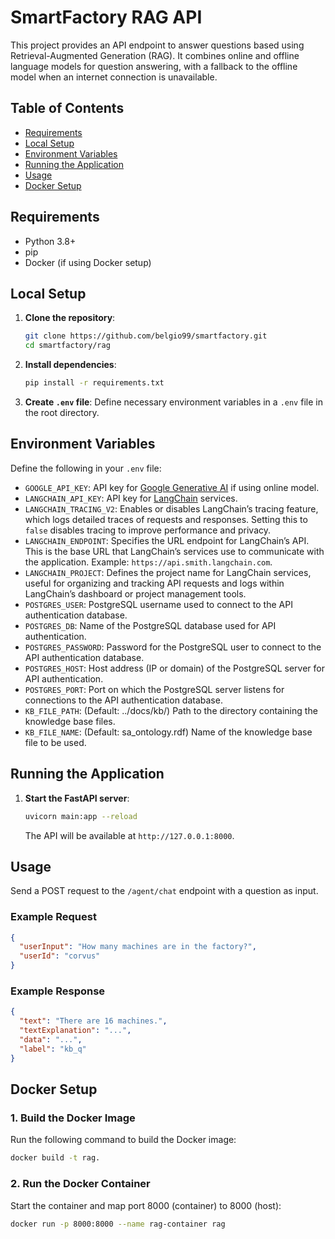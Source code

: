 # SmartFactory RAG API

This project provides an API endpoint to answer questions based using Retrieval-Augmented Generation (RAG). It combines online and offline language models for question answering, with a fallback to the offline model when an internet connection is unavailable.

## Table of Contents
- [Requirements](#requirements)
- [Local Setup](#local-setup)
- [Environment Variables](#environment-variables)
- [Running the Application](#running-the-application)
- [Usage](#usage)
- [Docker Setup](#docker-setup)

## Requirements

- Python 3.8+
- pip
- Docker (if using Docker setup)

## Local Setup

1. **Clone the repository**:
   ```bash
   git clone https://github.com/belgio99/smartfactory.git
   cd smartfactory/rag
   ```

2. **Install dependencies**:
   ```bash
   pip install -r requirements.txt
   ```

3. **Create `.env` file**:
   Define necessary environment variables in a `.env` file in the root directory. 

## Environment Variables

Define the following in your `.env` file:

- `GOOGLE_API_KEY`: API key for [Google Generative AI](https://aistudio.google.com/apikey) if using online model.
- `LANGCHAIN_API_KEY`: API key for [LangChain](https://smith.langchain.com/) services.
- `LANGCHAIN_TRACING_V2`: Enables or disables LangChain’s tracing feature, which logs detailed traces of requests and responses. Setting this to `false` disables tracing to improve performance and privacy.
-  `LANGCHAIN_ENDPOINT`: Specifies the URL endpoint for LangChain’s API. This is the base URL that LangChain’s services use to communicate with the application. Example: `https://api.smith.langchain.com`.
- `LANGCHAIN_PROJECT`: Defines the project name for LangChain services, useful for organizing and tracking API requests and logs within LangChain’s dashboard or project management tools.
- `POSTGRES_USER`: PostgreSQL username used to connect to the API authentication database.
- `POSTGRES_DB`: Name of the PostgreSQL database used for API authentication.
- `POSTGRES_PASSWORD`: Password for the PostgreSQL user to connect to the API authentication database.
- `POSTGRES_HOST`: Host address (IP or domain) of the PostgreSQL server for API authentication.
- `POSTGRES_PORT`: Port on which the PostgreSQL server listens for connections to the API authentication database.
- `KB_FILE_PATH`: (Default: ../docs/kb/) Path to the directory containing the knowledge base files.
- `KB_FILE_NAME`: (Default: sa_ontology.rdf) Name of the knowledge base file to be used.

## Running the Application

1. **Start the FastAPI server**:
   ```bash
   uvicorn main:app --reload
   ```

   The API will be available at `http://127.0.0.1:8000`.

## Usage

Send a POST request to the `/agent/chat` endpoint with a question as input.

### Example Request

```json
{
  "userInput": "How many machines are in the factory?",
  "userId": "corvus"
}
```

### Example Response

```json
{
  "text": "There are 16 machines.",
  "textExplanation": "...",
  "data": "...",
  "label": "kb_q"
}
```

## Docker Setup

### 1. Build the Docker Image  

Run the following command to build the Docker image:  

```bash
docker build -t rag.
```

### 2. Run the Docker Container

Start the container and map port 8000 (container) to 8000 (host):

```bash
docker run -p 8000:8000 --name rag-container rag
```